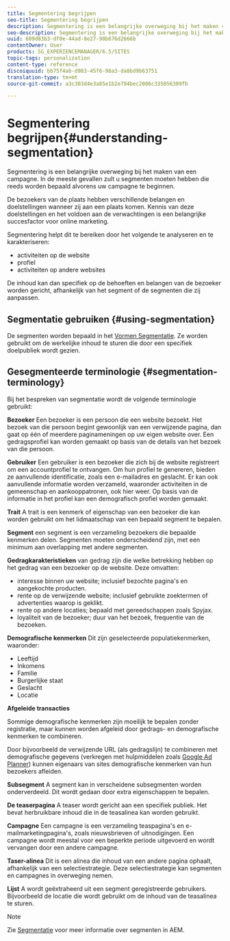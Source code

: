 ```yaml
---
title: Segmentering begrijpen
seo-title: Segmentering begrijpen
description: Segmentering is een belangrijke overweging bij het maken van een campagne. In de meeste gevallen zult u segmenten moeten hebben die reeds worden bepaald alvorens uw campagne te beginnen.
seo-description: Segmentering is een belangrijke overweging bij het maken van een campagne. In de meeste gevallen zult u segmenten moeten hebben die reeds worden bepaald alvorens uw campagne te beginnen.
uuid: 609d83b3-df0e-44ad-8e27-90b676d2666b
contentOwner: User
products: SG_EXPERIENCEMANAGER/6.5/SITES
topic-tags: personalization
content-type: reference
discoiquuid: bb75f4ab-d983-45f6-98a3-da8bd9b63751
translation-type: tm+mt
source-git-commit: a3c303d4e3a85e1b2e794bec2006c335056309fb

---
```



# Segmentering begrijpen{#understanding-segmentation}

Segmentering is een belangrijke overweging bij het maken van een campagne. In de meeste gevallen zult u segmenten moeten hebben die reeds worden bepaald alvorens uw campagne te beginnen.

De bezoekers van de plaats hebben verschillende belangen en doelstellingen wanneer zij aan een plaats komen. Kennis van deze doelstellingen en het voldoen aan de verwachtingen is een belangrijke succesfactor voor online marketing.

Segmentering helpt dit te bereiken door het volgende te analyseren en te karakteriseren:

* activiteiten op de website
* profiel
* activiteiten op andere websites

De inhoud kan dan specifiek op de behoeften en belangen van de bezoeker worden gericht, afhankelijk van het segment of de segmenten die zij aanpassen.

## Segmentatie gebruiken {#using-segmentation}

De segmenten worden bepaald in het [Vormen Segmentatie](/help/sites-administering/campaign-segmentation.md). Ze worden gebruikt om de werkelijke inhoud te sturen die door een specifiek doelpubliek wordt gezien.

## Gesegmenteerde terminologie {#segmentation-terminology}

Bij het bespreken van segmentatie wordt de volgende terminologie gebruikt:

**Bezoeker** Een bezoeker is een persoon die een website bezoekt. Het bezoek van die persoon begint gewoonlijk van een verwijzende pagina, dan gaat op één of meerdere paginameningen op uw eigen website over. Een gedragsprofiel kan worden gemaakt op basis van de details van het bezoek van die persoon.

**Gebruiker** Een gebruiker is een bezoeker die zich bij de website registreert om een accountprofiel te ontvangen. Om hun profiel te genereren, bieden ze aanvullende identificatie, zoals een e-mailadres en geslacht. Er kan ook aanvullende informatie worden verzameld, waaronder activiteiten in de gemeenschap en aankooppatronen, ook hier weer. Op basis van de informatie in het profiel kan een demografisch profiel worden gemaakt.

**Trait** A trait is een kenmerk of eigenschap van een bezoeker die kan worden gebruikt om het lidmaatschap van een bepaald segment te bepalen.

**Segment** een segment is een verzameling bezoekers die bepaalde kenmerken delen. Segmenten moeten onderscheidend zijn, met een minimum aan overlapping met andere segmenten.

**Gedragkarakteristieken** van gedrag zijn die welke betrekking hebben op het gedrag van een bezoeker op de website. Deze omvatten:

* interesse binnen uw website; inclusief bezochte pagina&#39;s en aangekochte producten.
* rente op de verwijzende website; inclusief gebruikte zoektermen of advertenties waarop is geklikt.
* rente op andere locaties; bepaald met gereedschappen zoals Spyjax.
* loyaliteit van de bezoeker; duur van het bezoek, frequentie van de bezoeken.

**Demografische kenmerken** Dit zijn geselecteerde populatiekenmerken, waaronder:

* Leeftijd
* Inkomens
* Familie
* Burgerlijke staat
* Geslacht
* Locatie

**Afgeleide transacties**

Sommige demografische kenmerken zijn moeilijk te bepalen zonder registratie, maar kunnen worden afgeleid door gedrags- en demografische kenmerken te combineren.

Door bijvoorbeeld de verwijzende URL (als gedragslijn) te combineren met demografische gegevens (verkregen met hulpmiddelen zoals [Google Ad Planner](https://www.google.com/adplanner/)) kunnen eigenaars van sites demografische kenmerken van hun bezoekers afleiden.

**Subsegment** A segment kan in verscheidene subsegmenten worden onderverdeeld. Dit wordt gedaan door extra eigenschappen te bepalen.

**De teaserpagina** A teaser wordt gericht aan een specifiek publiek. Het bevat herbruikbare inhoud die in de teasalinea kan worden gebruikt.

**Campagne** Een campagne is een verzameling teaspagina&#39;s en e-mailmarketingpagina&#39;s, zoals nieuwsbrieven of uitnodigingen. Een campagne wordt meestal voor een beperkte periode uitgevoerd en wordt vervangen door een andere campagne.

**Taser-alinea** Dit is een alinea die inhoud van een andere pagina ophaalt, afhankelijk van een selectiestrategie. Deze selectiestrategie kan segmenten en campagnes in overweging nemen.

**Lijst** A wordt geëxtraheerd uit een segment geregistreerde gebruikers. Bijvoorbeeld de locatie die wordt gebruikt om de inhoud van de teasalinea te sturen.

>[!NOTE]
>
>Zie [Segmentatie](/help/sites-administering/campaign-segmentation.md) voor meer informatie over segmenten in AEM.

